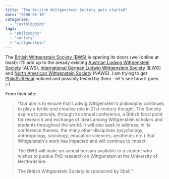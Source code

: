```yaml
---
title: "The British Wittgenstein Society gets started"
date: "2008-03-10"
categories: 
  - "justblogging"
tags: 
  - "philosophy"
  - "society"
  - "wittgenstein"
---
```


The [British Wittgenstein Society (BWS)](http://www.britishwittgensteinsociety.herts.ac.uk/) is opening its doors (well online at least): it'll add up to the aready existing [Austrian Ludwig Wittgenstein Society](http://www.alws.at/) (ALWS), [International German Ludwig Wittgenstein Society](http://www.ilwg.eu/) (ILWG) and [North American Wittgenstein Society](http://sorrel.humboldt.edu/~jwp2/naws.htm) (NAWS). I am trying to get [PhiloSURFical](http://philosurfical.open.ac.uk/) noticed and possibly tested by them - let's see how it goes ;-)

From their site:

> "Our aim is to ensure that Ludwig Wittgenstein's philosophy continues to play a fertile and creative role in 21st century thought. The Society aspires to provide, through its annual conference, a British focal point for research and exchange of ideas among Wittgenstein scholars and students throughout the world. It will also seek to address, in its conference themes, the many other disciplines (psychology, anthropology, sociology, education sciences, aesthetics etc.) that Wittgenstein's work has impacted and will continue to impact.
> 
> The BWS will make an annual bursary available to a student who wishes to pursue PhD research on Wittgenstein at the University of Hertfordshire.
> 
> The British Wittgenstein Society is sponsored by Shell."

